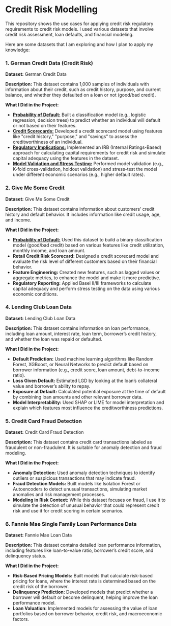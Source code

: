 # Credit Risk Modelling

This repository shows the use cases for applying credit risk regulatory requirements to credit risk models. I used various datasets that involve credit risk assessment, loan defaults, and financial modeling. 

Here are some datasets that I am exploring and how I plan to apply my knowledge:

### 1. German Credit Data (Credit Risk)

**Dataset:** German Credit Data

**Description:** This dataset contains 1,000 samples of individuals with information about their credit, such as credit history, purpose, and current balance, and whether they defaulted on a loan or not (good/bad credit).

**What I Did in the Project:**

- **[Probability of Default:](https://github.com/MiltonGreat/Probability-of-Default.git)** Built a classification model (e.g., logistic regression, decision trees) to predict whether an individual will default or not based on their features.
- **[Credit Scorecards:](https://github.com/MiltonGreat/Credit-Scorecard-Model.git)** Developed a credit scorecard model using features like "credit history," "purpose," and "savings" to assess the creditworthiness of an individual.
- **[Regulatory Implications:](https://github.com/MiltonGreat/Regulatory-Implications.git)** Implemented an IRB (Internal Ratings-Based) approach for calculating capital requirements for credit risk and simulate capital adequacy using the features in the dataset.
- **[Model Validation and Stress Testing:](https://github.com/MiltonGreat/Model-Validation-and-Stress-Testing.git)** Performed model validation (e.g., K-fold cross-validation, holdout validation) and stress-test the model under different economic scenarios (e.g., higher default rates).

### 2. Give Me Some Credit

**Dataset:** Give Me Some Credit

**Description:** This dataset contains information about customers’ credit history and default behavior. It includes information like credit usage, age, and income.

**What I Did in the Project:**

- **[Probability of Default:](https://github.com/MiltonGreat/Give-Me-Some-Credit-Probability-of-Default.git)** Used this dataset to build a binary classification model (good/bad credit) based on various features like credit utilization, monthly income, and loan amount.
- **Retail Credit Risk Scorecard:** Designed a credit scorecard model and evaluate the risk level of different customers based on their financial behavior.
- **Feature Engineering:** Created new features, such as lagged values or aggregate metrics, to enhance the model and make it more predictive.
- **Regulatory Reporting:** Applied Basel II/III frameworks to calculate capital adequacy and perform stress testing on the data using various economic conditions.

### 4. Lending Club Loan Data

**Dataset:** Lending Club Loan Data

**Description:** This dataset contains information on loan performance, including loan amount, interest rate, loan term, borrower’s credit history, and whether the loan was repaid or defaulted.

**What I Did in the Project:**
- **Default Prediction:** Used machine learning algorithms like Random Forest, XGBoost, or Neural Networks to predict default based on borrower information (e.g., credit score, loan amount, debt-to-income ratio).
- **Loss Given Default:** Estimated LGD by looking at the loan’s collateral value and borrower’s ability to repay.
- **Exposure at Default:** Calculated potential exposure at the time of default by combining loan amounts and other relevant borrower data.
- **Model Interpretability:** Used SHAP or LIME for model interpretation and explain which features most influence the creditworthiness predictions.

### 5. Credit Card Fraud Detection

**Dataset:** Credit Card Fraud Detection

**Description:** This dataset contains credit card transactions labeled as fraudulent or non-fraudulent. It is suitable for anomaly detection and fraud modeling.

**What I Did in the Project:**
- **Anomaly Detection:** Used anomaly detection techniques to identify outliers or suspicious transactions that may indicate fraud.
- **Fraud Detection Models:** Built models like Isolation Forest or Autoencoders to detect unusual transactions, simulating market anomalies and risk management processes.
- **Modeling in Risk Context:** While this dataset focuses on fraud, I use it to simulate the detection of unusual behavior that could represent credit risk and use it for credit scoring in certain scenarios.

### 6. Fannie Mae Single Family Loan Performance Data

**Dataset:** Fannie Mae Loan Data

**Description:** This dataset contains detailed loan performance information, including features like loan-to-value ratio, borrower’s credit score, and delinquency status.

**What I Did in the Project:**
- **Risk-Based Pricing Models:** Built models that calculate risk-based pricing for loans, where the interest rate is determined based on the credit risk of the borrower.
- **Delinquency Prediction:** Developed models that predict whether a borrower will default or become delinquent, helping improve the loan performance model.
- **Loan Valuation:** Implemented models for assessing the value of loan portfolios based on borrower behavior, credit risk, and macroeconomic factors.
